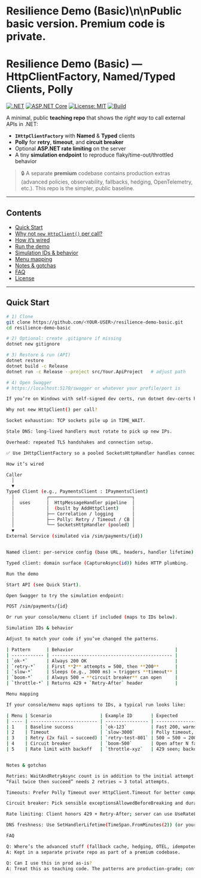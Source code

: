 # Resilience Demo (Basic)\n\nPublic basic version. Premium code is private.

# Resilience Demo (Basic) — HttpClientFactory, Named/Typed Clients, Polly

[![.NET](https://img.shields.io/badge/.NET-8.0-512BD4?logo=dotnet&logoColor=white)](https://dotnet.microsoft.com/)
[![ASP.NET Core](https://img.shields.io/badge/ASP.NET%20Core-Web-5C2D91?logo=dotnet)](https://learn.microsoft.com/aspnet/core)
[![License: MIT](https://img.shields.io/badge/License-MIT-green.svg)](/LICENSE)
[![Build](https://img.shields.io/badge/Build-local-blue)](#quick-start)

A minimal, public **teaching repo** that shows the *right way* to call external APIs in .NET:

- **`IHttpClientFactory`** with **Named** & **Typed** clients
- **Polly** for **retry**, **timeout**, and **circuit breaker**
- Optional **ASP.NET rate limiting** on the server
- A tiny **simulation endpoint** to reproduce flaky/time-out/throttled behavior

> 🔒 A separate **premium** codebase contains production extras (advanced policies, observability, fallbacks, hedging, OpenTelemetry, etc.). This repo is the simpler, public baseline.

---

## Contents

- [Quick Start](#quick-start)
- [Why not `new HttpClient()` per call?](#why-not-new-httpclient-per-call)
- [How it’s wired](#how-its-wired)
- [Run the demo](#run-the-demo)
- [Simulation IDs & behavior](#simulation-ids--behavior)
- [Menu mapping](#menu-mapping)
- [Notes & gotchas](#notes--gotchas)
- [FAQ](#faq)
- [License](#license)

---

## Quick Start

```bash
# 1) Clone
git clone https://github.com/<YOUR-USER>/resilience-demo-basic.git
cd resilience-demo-basic

# 2) Optional: create .gitignore if missing
dotnet new gitignore

# 3) Restore & run (API)
dotnet restore
dotnet build -c Release
dotnet run -c Release --project src/Your.ApiProject   # adjust path

# 4) Open Swagger
# https://localhost:5170/swagger or whatever your profile/port is

If you’re on Windows with self-signed dev certs, run dotnet dev-certs https --trust once.

Why not new HttpClient() per call?

Socket exhaustion: TCP sockets pile up in TIME_WAIT.

Stale DNS: long-lived handlers must rotate to pick up new IPs.

Overhead: repeated TLS handshakes and connection setup.

✅ Use IHttpClientFactory so a pooled SocketsHttpHandler handles connection reuse, DNS refresh (via handler lifetime), HTTP/2, decompression, proxies, etc.

How it’s wired

Caller
  │
  ▼
Typed Client (e.g., PaymentsClient : IPaymentsClient)
  │            ┌───────────────────────────────┐
  │  uses      │  HttpMessageHandler pipeline  │
  │            │  (built by AddHttpClient)     │
  │            ├── Correlation / logging       │
  │            ├── Polly: Retry / Timeout / CB │
  │            └── SocketsHttpHandler (pooled) │
  ▼
External Service (simulated via /sim/payments/{id})


Named client: per-service config (base URL, headers, handler lifetime).

Typed client: domain surface (CaptureAsync(id)) hides HTTP plumbing.

Run the demo

Start API (see Quick Start).

Open Swagger to try the simulation endpoint:

POST /sim/payments/{id}

Or run your console/menu client if included (maps to IDs below).

Simulation IDs & behavior

Adjust to match your code if you’ve changed the patterns.

| Pattern      | Behavior                                      |
| ------------ | --------------------------------------------- |
| `ok-*`       | Always 200 OK                                 |
| `retry-*`    | First **2** attempts = 500, then **200**      |
| `slow-*`     | Sleeps (e.g., 3000 ms) → triggers **timeout** |
| `boom-*`     | Always 500 → **circuit breaker** can open     |
| `throttle-*` | Returns 429 + `Retry-After` header            |

Menu mapping

If your console/menu maps options to IDs, a typical run looks like:

| Menu | Scenario                  | Example ID       | Expected                                  |
| ---- | ------------------------- | ---------------- | ----------------------------------------- |
| 1    | Baseline success          | `ok-123`         | Fast 200, warms connection pool           |
| 2    | Timeout                   | `slow-3000`      | Polly timeout, clean abort                |
| 3    | Retry (2x fail → succeed) | `retry-test-801` | 500 → 500 → 200 (needs **2** retries)     |
| 4    | Circuit breaker           | `boom-500`       | Open after N fails, half-open, then close |
| 5    | Rate limit with backoff   | `throttle-xyz`   | 429 seen; backoff & retry respected       |


Notes & gotchas

Retries: WaitAndRetryAsync count is in addition to the initial attempt.
“Fail twice then succeed” needs 2 retries → 3 total attempts.

Timeouts: Prefer Polly Timeout over HttpClient.Timeout for better composition & telemetry.

Circuit breaker: Pick sensible exceptionsAllowedBeforeBreaking and durationOfBreak.

Rate limiting: Client honors 429 + Retry-After; server can use UseRateLimiter() for fairness.

DNS freshness: Use SetHandlerLifetime(TimeSpan.FromMinutes(2)) (or your ops standard).

FAQ

Q: Where’s the advanced stuff (fallback cache, hedging, OTEL, idempotency keys)?
A: Kept in a separate private repo as part of a premium codebase.

Q: Can I use this in prod as-is?
A: Treat this as teaching code. The patterns are production-grade; config and guardrails are simplified.


